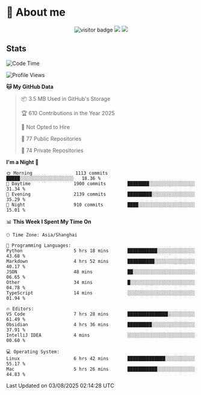 <!-- ![](https://youpai.roccoshi.top/img/20200804214216.png) -->

# 🧐 About me
 
<p align="center">
<img src="https://visitor-badge.laobi.icu/badge?page_id=Lincest.Lincest&title=hits" alt="visitor badge"/>
<a href="mailto:imroccoshi@gmail.com"><img src="https://img.shields.io/badge/gmail-imroccoshi%40gmail.com-red"></a>
<a href="https://blog.roccoshi.top"><img src="https://img.shields.io/badge/blog-roccoshi-green"></a>
</p>

## Stats

<!--START_SECTION:waka-->
![Code Time](http://img.shields.io/badge/Code%20Time-2%2C611%20hrs%2032%20mins-blue)

![Profile Views](http://img.shields.io/badge/Profile%20Views-1-blue)

**🐱 My GitHub Data** 

> 📦 3.5 MB Used in GitHub's Storage 
 > 
> 🏆 610 Contributions in the Year 2025
 > 
> 🚫 Not Opted to Hire
 > 
> 📜 77 Public Repositories 
 > 
> 🔑 74 Private Repositories 
 > 
**I'm a Night 🦉** 

```text
🌞 Morning                1113 commits        █████░░░░░░░░░░░░░░░░░░░░   18.36 % 
🌆 Daytime                1900 commits        ████████░░░░░░░░░░░░░░░░░   31.34 % 
🌃 Evening                2139 commits        █████████░░░░░░░░░░░░░░░░   35.29 % 
🌙 Night                  910 commits         ████░░░░░░░░░░░░░░░░░░░░░   15.01 % 
```


📊 **This Week I Spent My Time On** 

```text
🕑︎ Time Zone: Asia/Shanghai

💬 Programming Languages: 
Python                   5 hrs 18 mins       ███████████░░░░░░░░░░░░░░   43.68 % 
Markdown                 4 hrs 52 mins       ██████████░░░░░░░░░░░░░░░   40.17 % 
JSON                     48 mins             ██░░░░░░░░░░░░░░░░░░░░░░░   06.65 % 
Other                    34 mins             █░░░░░░░░░░░░░░░░░░░░░░░░   04.78 % 
TypeScript               14 mins             ░░░░░░░░░░░░░░░░░░░░░░░░░   01.94 % 

🔥 Editors: 
VS Code                  7 hrs 28 mins       ███████████████░░░░░░░░░░   61.49 % 
Obsidian                 4 hrs 36 mins       █████████░░░░░░░░░░░░░░░░   37.91 % 
IntelliJ IDEA            4 mins              ░░░░░░░░░░░░░░░░░░░░░░░░░   00.60 % 

💻 Operating System: 
Linux                    6 hrs 42 mins       ██████████████░░░░░░░░░░░   55.17 % 
Mac                      5 hrs 26 mins       ███████████░░░░░░░░░░░░░░   44.83 % 
```


 Last Updated on 03/08/2025 02:14:28 UTC
<!--END_SECTION:waka-->


